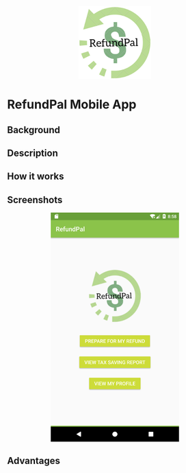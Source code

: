 <p align="center">
    <img src="screenshots/refund_pal_170.png"/>
</p>

RefundPal Mobile App
====================


Background
-------------------

Description
-------------

How it works
----------------

Screenshots
--------------------

<p align="center">
    <img src="screenshots/home.png" width="300"/>
</p>

Advantages
-------------------------

